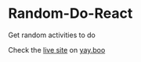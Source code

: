 # Random-Do-React
Get random activities to do

Check the [live site](https://randomdoo.yay.boo) on [yay.boo](https://yay.boo)

